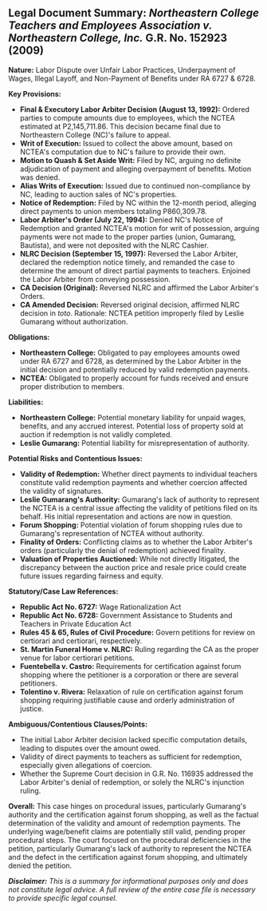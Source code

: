 ## Legal Document Summary: *Northeastern College Teachers and Employees Association v. Northeastern College, Inc.* G.R. No. 152923 (2009)

**Nature:** Labor Dispute over Unfair Labor Practices, Underpayment of Wages, Illegal Layoff, and Non-Payment of Benefits under RA 6727 & 6728.

**Key Provisions:**

*   **Final & Executory Labor Arbiter Decision (August 13, 1992):** Ordered parties to compute amounts due to employees, which the NCTEA estimated at P2,145,711.86. This decision became final due to Northeastern College (NC)'s failure to appeal.
*   **Writ of Execution:** Issued to collect the above amount, based on NCTEA's computation due to NC's failure to provide their own.
*   **Motion to Quash & Set Aside Writ:** Filed by NC, arguing no definite adjudication of payment and alleging overpayment of benefits. Motion was denied.
*   **Alias Writs of Execution:** Issued due to continued non-compliance by NC, leading to auction sales of NC's properties.
*   **Notice of Redemption:** Filed by NC within the 12-month period, alleging direct payments to union members totaling P860,309.78.
*   **Labor Arbiter's Order (July 22, 1994):** Denied NC's Notice of Redemption and granted NCTEA's motion for writ of possession, arguing payments were not made to the proper parties (union, Gumarang, Bautista), and were not deposited with the NLRC Cashier.
*   **NLRC Decision (September 15, 1997):** Reversed the Labor Arbiter, declared the redemption notice timely, and remanded the case to determine the amount of direct partial payments to teachers. Enjoined the Labor Arbiter from conveying possession.
*   **CA Decision (Original):** Reversed NLRC and affirmed the Labor Arbiter's Orders.
*   **CA Amended Decision:** Reversed original decision, affirmed NLRC decision in *toto*.  Rationale:  NCTEA petition improperly filed by Leslie Gumarang without authorization.

**Obligations:**

*   **Northeastern College:** Obligated to pay employees amounts owed under RA 6727 and 6728, as determined by the Labor Arbiter in the initial decision and potentially reduced by valid redemption payments.
*   **NCTEA:** Obligated to properly account for funds received and ensure proper distribution to members.

**Liabilities:**

*   **Northeastern College:** Potential monetary liability for unpaid wages, benefits, and any accrued interest.  Potential loss of property sold at auction if redemption is not validly completed.
*   **Leslie Gumarang:** Potential liability for misrepresentation of authority.

**Potential Risks and Contentious Issues:**

*   **Validity of Redemption:** Whether direct payments to individual teachers constitute valid redemption payments and whether coercion affected the validity of signatures.
*   **Leslie Gumarang's Authority:** Gumarang's lack of authority to represent the NCTEA is a central issue affecting the validity of petitions filed on its behalf. His initial representation and actions are now in question.
*   **Forum Shopping:** Potential violation of forum shopping rules due to Gumarang's representation of NCTEA without authority.
*   **Finality of Orders:** Conflicting claims as to whether the Labor Arbiter's orders (particularly the denial of redemption) achieved finality.
*   **Valuation of Properties Auctioned:**  While not directly litigated, the discrepancy between the auction price and resale price could create future issues regarding fairness and equity.

**Statutory/Case Law References:**

*   **Republic Act No. 6727:** Wage Rationalization Act
*   **Republic Act No. 6728:** Government Assistance to Students and Teachers in Private Education Act
*   **Rules 45 & 65, Rules of Civil Procedure:** Govern petitions for review on certiorari and certiorari, respectively.
*   **St. Martin Funeral Home v. NLRC:**  Ruling regarding the CA as the proper venue for labor certiorari petitions.
*   **Fuentebella v. Castro:**  Requirements for certification against forum shopping where the petitioner is a corporation or there are several petitioners.
*   **Tolentino v. Rivera:** Relaxation of rule on certification against forum shopping requiring justifiable cause and orderly administration of justice.

**Ambiguous/Contentious Clauses/Points:**

*   The initial Labor Arbiter decision lacked specific computation details, leading to disputes over the amount owed.
*   Validity of direct payments to teachers as sufficient for redemption, especially given allegations of coercion.
*   Whether the Supreme Court decision in G.R. No. 116935 addressed the Labor Arbiter's denial of redemption, or solely the NLRC's injunction ruling.

**Overall:** This case hinges on procedural issues, particularly Gumarang's authority and the certification against forum shopping, as well as the factual determination of the validity and amount of redemption payments. The underlying wage/benefit claims are potentially still valid, pending proper procedural steps. The court focused on the procedural deficiencies in the petition, particularly Gumarang's lack of authority to represent the NCTEA and the defect in the certification against forum shopping, and ultimately denied the petition.

***Disclaimer:** This is a summary for informational purposes only and does not constitute legal advice. A full review of the entire case file is necessary to provide specific legal counsel.*
